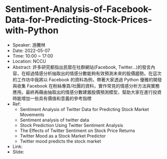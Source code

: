 # Sentiment-Analysis-of-Facebook-Data-for-Predicting-Stock-Prices-with-Python
- Speaker: 游騰林
- Date: 2022-05-07
- Time: 10:00 ~ 17:00
- Location: NCCU
- Abstract: 許多研究都指出民眾在社群網站(Facebook, Twitter...)的發言內容，在經過情感分析抽取出的情感分數能夠有效預測未來的股價趨勢。在這次的工作坊中我將以 Facebook 的資料為例，帶著大家透過 Python 優雅的開發與收集 Facebook 在粉絲專頁/社團的資料，實作常見的情感分析方法與實務應用。最終再藉由抽取出的情感分數建置股價預測模型，幫助大家在進行投資時能增加一些具有價值和意義的參考指標
- Ref:
  - Sentiment Analysis of Twitter Data for Predicting Stock Market Movements
  - Sentiment analysis of twitter data
  - Stock Prediction Using Twitter Sentiment Analysis
  - The Effects of Twitter Sentiment on Stock Price Returns
  - Twitter Mood as a Stock Market Predictor
  - Twitter mood predicts the stock market
- Link: 
- Slide: 
